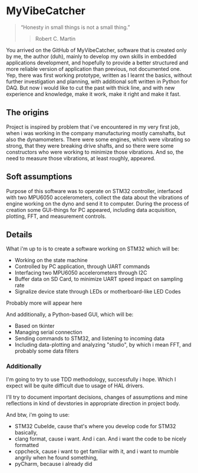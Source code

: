 # MyVibeCatcher

>“Honesty in small things is not a small thing.”
>> Robert C. Martin

You arrived on the GitHub of MyVibeCatcher, software that is created only by me, the author (duh), mainly to develop my own skills in embedded applications development, and hopefully to provide a better structured and more reliable version of application than previous, not documented one. Yep, there was first working prototype, written as I learnt the basics, without further investigation and planning, with additional soft written in Python for DAQ. But now i would like to cut the past with thick line, and with new experience and knowledge, make it work, make it right and make it fast.

## The origins

Project is inspired by problem that i've encountered in my very first job, when i was working in the company manufacturing mostly camshafts, but also the dynamometers.
There were some engines, which were vibrating so strong, that they were breaking drive shafts, and so there were some constructors who were working to minimize those vibrations. And so, the need to measure those vibrations, at least roughly, appeared.  

## Soft assumptions
Purpose of this software was to operate on STM32 controller, interfaced with two MPU6050 accelerometers, collect the data about the vibrations of engine working on the dyno and send it to computer. During the process of creation some GUI-things for PC appeared, including data acquisition, plotting, FFT, and measurement controls.

## Details
What i'm up to is to create a software working on STM32 which will be:
- Working on the state machine
- Controlled by PC application, through UART commands
- Interfacing two MPU6050 accelerometers through I2C
- Buffer data on SD Card, to minimize UART speed impact on sampling rate
- Signalize device state through LEDs or motherboard-like LED Codes

Probably more will appear here

And additionally, a Python-based GUI, which will be:
- Based on tkinter
- Managing serial connection
- Sending commands to STM32, and listening to incoming data
- Including data-plotting and analyzing "studio", by which i mean FFT, and probably some data filters

### Additionally
I'm going to try to use TDD methodology, successfully i hope. Which I expect will be quite difficult due to usage of HAL drivers.

I'll try to document important decisions, changes of assumptions and mine reflections in kind of devstories in appropriate direction in project body.

And btw, i'm going to use:

- STM32 CubeIde, cause that's where you develop code for STM32 basically,
- clang format, cause i want. And i can. And i want the code to be nicely formatted
- cppcheck, cause i want to get familiar with it, and i want to mumble angrily when he found something,
- pyCharm, because i already did
